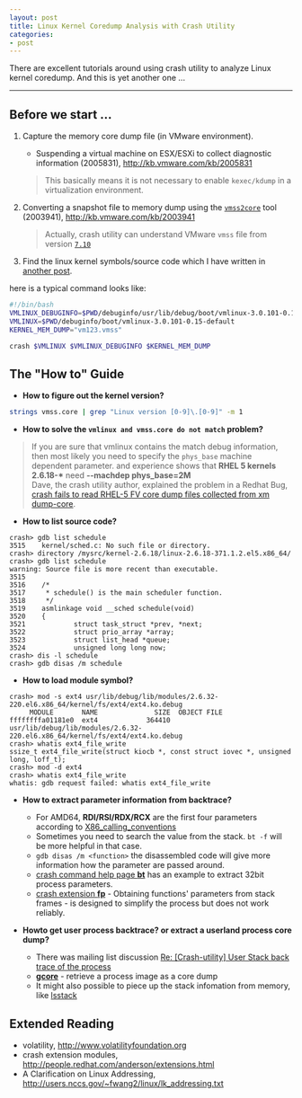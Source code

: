```yaml
---
layout: post
title: Linux Kernel Coredump Analysis with Crash Utility
categories:
- post
---
```


There are excellent tutorials around using crash utility to analyze Linux kernel coredump.
And this is yet another one ...

---

## Before we start ... ##

1. Capture the memory core dump file (in VMware environment).
    - Suspending a virtual machine on ESX/ESXi to collect diagnostic information (2005831), http://kb.vmware.com/kb/2005831

    > This basically means it is not necessary to enable `kexec/kdump` in a virtualization environment.

1. Converting a snapshot file to memory dump using the [`vmss2core`](https://labs.vmware.com/flings/vmss2core) tool (2003941), http://kb.vmware.com/kb/2003941

    > Actually, crash utility can understand VMware `vmss` file from version [`7.10`](http://people.redhat.com/anderson/crash.changelog.html)

1. Find the linux kernel symbols/source code which I have written in [another post](/post/2015/08/31/linux-kernel-dbuginfo.html).

here is a typical command looks like:

```bash
#!/bin/bash
VMLINUX_DEBUGINFO=$PWD/debuginfo/usr/lib/debug/boot/vmlinux-3.0.101-0.15-default.debug
VMLINUX=$PWD/debuginfo/boot/vmlinux-3.0.101-0.15-default
KERNEL_MEM_DUMP="vm123.vmss"

crash $VMLINUX $VMLINUX_DEBUGINFO $KERNEL_MEM_DUMP
```

## The "How to" Guide ##

* __How to figure out the kernel version?__

```bash
strings vmss.core | grep "Linux version [0-9]\.[0-9]" -m 1
```

* __How to solve the `vmlinux and vmss.core do not match` problem?__

> If you are sure that vmlinux contains the match debug information, then most likely you need to specify the `phys_base` machine dependent parameter. and experience shows that __RHEL 5 kernels 2.6.18-*__ need __--machdep phys_base=2M__  
> Dave, the crash utility author, explained the problem in a Redhat Bug, [crash fails to read RHEL-5 FV core dump files collected from xm dump-core](https://bugzilla.redhat.com/show_bug.cgi?id=233151).

* __How to list source code?__

```text
crash> gdb list schedule
3515    kernel/sched.c: No such file or directory.
crash> directory /mysrc/kernel-2.6.18/linux-2.6.18-371.1.2.el5.x86_64/
crash> gdb list schedule
warning: Source file is more recent than executable.
3515
3516    /*
3517     * schedule() is the main scheduler function.
3518     */
3519    asmlinkage void __sched schedule(void)
3520    {
3521            struct task_struct *prev, *next;
3522            struct prio_array *array;
3523            struct list_head *queue;
3524            unsigned long long now;
crash> dis -l schedule
crash> gdb disas /m schedule
```

* __How to load module symbol?__

```text
crash> mod -s ext4 usr/lib/debug/lib/modules/2.6.32-220.el6.x86_64/kernel/fs/ext4/ext4.ko.debug
     MODULE       NAME              SIZE  OBJECT FILE
ffffffffa01181e0  ext4            364410  usr/lib/debug/lib/modules/2.6.32-220.el6.x86_64/kernel/fs/ext4/ext4.ko.debug
crash> whatis ext4_file_write
ssize_t ext4_file_write(struct kiocb *, const struct iovec *, unsigned long, loff_t);
crash> mod -d ext4
crash> whatis ext4_file_write
whatis: gdb request failed: whatis ext4_file_write
```

* __How to extract parameter information from backtrace?__

    - For AMD64, __RDI/RSI/RDX/RCX__ are the first four parameters according to [X86_calling_conventions](http://en.wikipedia.org/wiki/X86_calling_conventions)  
    - Sometimes you need to search the value from the stack. `bt -f` will be more helpful in that case.  
    - `gdb disas /m <function>` the disassembled code will give more information how the parameter are passed around.  
    - [crash command help page __bt__](http://people.redhat.com/anderson/crash_whitepaper/help_pages/bt.html) has an example to  extract 32bit process parameters.  
    - [crash extension __fp__](http://people.redhat.com/anderson/extensions/fp_help.html) - Obtaining functions' parameters from stack frames - is designed to simplify the process but does not work reliably.  

* __Howto get user process backtrace? or extract a userland process core dump?__

    - There was mailing list discussion [Re: [Crash-utility] User Stack back trace of the process](http://www.redhat.com/archives/crash-utility/2007-September/msg00002.html)
    - [__gcore__](http://people.redhat.com/anderson/extensions/gcore_help_gcore.html) - retrieve a process image as a core dump
    - It might also possible to piece up the stack infomation from memory, like [lsstack](http://sourceforge.net/projects/lsstack/)

## Extended Reading ##
* volatility, http://www.volatilityfoundation.org
* crash extension modules, http://people.redhat.com/anderson/extensions.html
* A Clarification on Linux Addressing, http://users.nccs.gov/~fwang2/linux/lk_addressing.txt

